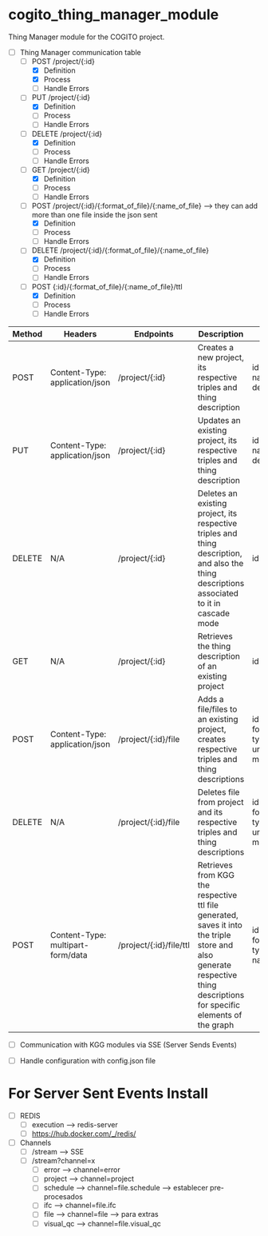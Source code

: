 # cogito_thing_manager_module
Thing Manager module for the COGITO project.

- [ ] Thing Manager communication table
	- [ ] POST /project/{:id}
		- [x] Definition
		- [x] Process
		- [ ] Handle Errors
	- [ ] PUT /project/{:id}
		- [x] Definition
		- [ ] Process
		- [ ] Handle Errors
	- [ ] DELETE /project/{:id}
		- [x] Definition
		- [ ] Process
		- [ ] Handle Errors
	- [ ] GET /project/{:id}
		- [x] Definition
		- [ ] Process
		- [ ] Handle Errors
	- [ ] POST /project/{:id}/{:format_of_file}/{:name_of_file} --> they can add more than one file inside the json sent
		- [x] Definition
		- [ ] Process
		- [ ] Handle Errors
	- [ ] DELETE /project/{:id}/{:format_of_file}/{:name_of_file}
		- [x] Definition
		- [ ] Process
		- [ ] Handle Errors
	- [ ] POST {:id}/{:format_of_file}/{:name_of_file}/ttl
		- [x] Definition
		- [ ] Process
		- [ ] Handle Errors

| Method | Headers                           | Endpoints               | Description                                                                                                                                                             | Parameters                                                                                                    |
| ------ | --------------------------------- | ----------------------- | ----------------------------------------------------------------------------------------------------------------------------------------------------------------------- | ------------------------------------------------------------------------------------------------------------- |
| POST   | Content-Type: application/json    | /project/{:id}          | Creates a new project, its respective triples and thing description                                                                                                     | id(mandatory), name(optional), description(optional)                                                          |
| PUT    | Content-Type: application/json    | /project/{:id}          | Updates an existing project, its respective triples and thing description                                                                                               | id(mandatory), name(optional), description(optional)                                                          |
| DELETE | N/A                               | /project/{:id}          | Deletes an existing project, its respective triples and thing description, and also the thing descriptions associated to it in cascade mode                             | id(mandatory)                                                                                                 |
| GET    | N/A                               | /project/{:id}          | Retrieves the thing description of an existing project                                                                                                                  | id(mandatory)                                                                                                 |
| POST   | Content-Type: application/json    | /project/{:id}/file     | Adds a file/files to an existing project, creates respective triples and thing descriptions                                                                             | id(mandatory), format_of_file(mandatory), type_of_file(mandatory), uri_of_file(mandatory), metadata(optional) |
| DELETE | N/A                               | /project/{:id}/file     | Deletes file from project and its respective triples and thing descriptions                                                                                             | id(mandatory), format_of_file(mandatory), type_of_file(mandatory), uri_of_file(mandatory), metadata(optional) |
| POST   | Content-Type: multipart-form/data | /project/{:id}/file/ttl | Retrieves from KGG the respective ttl file generated, saves it into the triple store and also generate respective thing descriptions for specific elements of the graph | id(mandatory), format_of_file(mandatory), type_of_file(mandatory), name_of_file(mandatory)                    |

- [ ] Communication with KGG modules via SSE (Server Sends Events)
- [ ] Handle configuration with config.json file


# For Server Sent Events Install

- [ ] REDIS
  - [ ] execution --> redis-server
  - [ ] https://hub.docker.com/_/redis/

- [ ] Channels
  - [ ] /stream --> SSE
  - [ ] /stream?channel=x
    - [ ] error --> channel=error
    - [ ] project --> channel=project
    - [ ] schedule --> channel=file.schedule --> establecer pre-procesados
    - [ ] ifc --> channel=file.ifc
    - [ ] file --> channel=file --> para extras
    - [ ] visual_qc --> channel=file.visual_qc